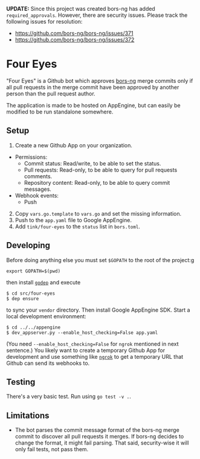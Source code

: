 **UPDATE:** Since this project was created bors-ng has added
`required_approvals`. However, there are security issues. Please track the
following issues for resolution:

 * https://github.com/bors-ng/bors-ng/issues/371
 * https://github.com/bors-ng/bors-ng/issues/372

Four Eyes
=========
"Four Eyes" is a Github bot which approves
[bors-ng](https://github.com/bors-ng/bors-ng) merge commits only if all pull
requests in the merge commit have been approved by another person than the pull
request author.

The application is made to be hosted on AppEngine, but can easily be modified
to be run standalone somewhere.

Setup
-----
1. Create a new Github App on your organization.
  * Permissions:
    * Commit status: Read/write, to be able to set the status.
    * Pull requests: Read-only, to be able to query for pull requests comments.
    * Repository content: Read-only, to be able to query commit messages.
  * Webhook events:
    * Push
2. Copy `vars.go.template` to `vars.go` and set the missing information.
3. Push to the `app.yaml` file to Google AppEngine.
4. Add `tink/four-eyes` to the `status` list in `bors.toml`.

Developing
----------
Before doing anything else you must set `$GOPATH` to the root of the project:g

    export GOPATH=$(pwd)
 
 then install [`godep`](https://github.com/tools/godep) and execute

    $ cd src/four-eyes
    $ dep ensure

to sync your `vendor` directory. Then install Google AppEngine SDK. Start a
local development environment:

    $ cd ../../appengine
    $ dev_appserver.py --enable_host_checking=False app.yaml

(You need `--enable_host_checking=False` for `ngrok` mentioned in next
sentence.) You likely want to create a temporary Github App for development and
use something like [`ngrok`](https://ngrok.com) to get a temporary URL that
Github can send its webhooks to.

Testing
-------
There's a very basic test. Run using `go test -v .`.

Limitations
-----------
 * The bot parses the commit message format of the bors-ng merge commit to
   discover all pull requests it merges. If bors-ng decides to change the
   format, it might fail parsing. That said, security-wise it will only fail
   tests, not pass them.
